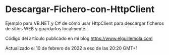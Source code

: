 # Descargar-Fichero-con-HttpClient
Ejemplo para VB.NET y C# de cómo usar HttpClient para descargar ficheros de sitios WEB y guardarlos localmente.

Código del artículo publicado en mi blog https://www.elguillemola.com

Actualizado el 10 de febrero de 2022 a eso de las 20:20 GMT+1
